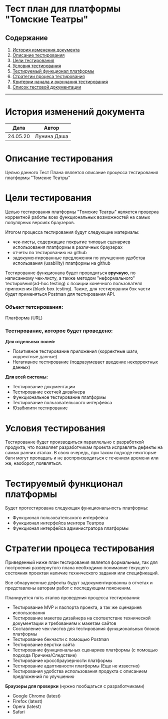 # Тест план для платформы "Томские Театры"

## Содержание
1. [История изменения документа](#изменения-документа)
2. [Описание тестирования](#описание-тестирования)
3. [Цели тестирования](#цели-тестирования)
4. [Условия тестирования](#условия-тестирования)
5. [Тестируемый функционал платформы](#тестируемый-функционал-платформы)
6. [Стратегии процеса тестирования](#стратегии-процеса-тестирования)
7. [Критерии начала и окончания тестирования](#критерии-начала-и-окончания-тестирования)
8. [Список тестовой документации](#список-тестовой-документации)

---
# История изменений документа
|Дата             |Автор         	    |
|----------------	|-------------------|
| 24.05.20        | Лунина Даша       |


# Описание тестирования
Целью данного Тест Плана является описание процесса тестирования платформы "Томские Театры"

# Цели тестирования
Целью тестирования платформы "Томские Театры" является проверка корректной работы всех функциональных возможностей
на самых популярных версиях браузеров.

Итогом процесса тестирования будут следующие материалы:
* чек-листы, содержащие покрытие типовых сценариев использования платформы в различных браузерах
* отчеты по тестированию на github
* задокументированные предложения по улучшению удобства использвания (usability) платформы на github

Тестирование функционала будет проводиться **вручную**, по написанному чек-листу, а также методом "неформального" тестировния(ad-hoc testing) с позиции конечного пользователя приложения (black box testing). Также, для тестирования бэк части будет применяться Postman для тестирования API.

### Объект тетсирования:
Платформа (URL)

### Тестирование, которое будет проведено:

**Для отдельных полей:**
* Позитивное тестирование приложения (корректные шаги, корректные данные)
* Негативное тестирование (подразумевает введение некорректных данных)

**Для всей системы:**
* Тестирование документации
* Тестирование скетчей дизайнера 
* Функциональное тестирование платформы
* Тестирование пользовательского интерфейса 
* Юзабилити тестирование

# Условия тестирования
Тестирование будет производиться параллельно с разработкой продукта, что позволяет разработчикам проекта исправлять дефекты на самых ранних этапах. В свою очередь, при таком подходе некоторые баги могут пропадать и не воспроизводиться с течением времени или же, наоборот, появляться. 

# Тестируемый функционал платформы
Будет протестирована следующая функциональность платформы:
* Функционал пользовательского интерфейса
* Функционал интерфейса ментора Театров
* Функционал интерфейса администратора платформы

# Стратегии процеса тестирования

Приведенный  ниже  план  тестирования  является  формальным,  так  для построения  развернутого  плана  необходимо  понимание  текущего  состояния проектаи наличие технического задания или спецификаций.

Все обнаруженные дефекты будут задокументированны в отчетах и представлены авторам работ с последующим поясненим. 

Планируется пять этапов проведения процесса тестирования:
* Тестирование MVP и паспорта проекта, а так же сценариев использования
* Тестирование макетов дизайнера на соответствие технической документации и требованиям к макетам сайтов
* Составление чек-листов для тестирования функциональных блоков платформы
* Тестирование бекчасти с помощью Postman
* Тестирование верстки сайта
* Тестирование функциональных сценариев платформы (с помощью подхода Причина/Следствие)
* Тестирование кроссбраузерности платформы
* Тестирование адаптивности платформы (Еще не известно)
* Тестирования удобства использования продукта с описанием предложений по улучшению

**Браузеры для проверки** (нужно пообщаться с разработчиками)
* Google Chrome (latest)
* Firefox (latest)
* Opera (latest)
* Safari

